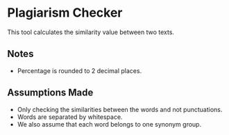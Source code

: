# Plagiarism Checker
This tool calculates the similarity value between two texts.

## Notes
- Percentage is rounded to 2 decimal places.

## Assumptions Made
- Only checking the similarities between the words and not punctuations.
- Words are separated by whitespace.
- We also assume that each word belongs to one synonym group.
